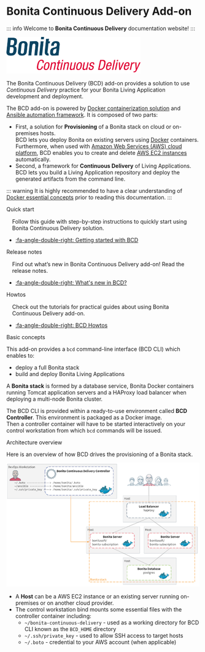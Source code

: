 # Bonita Continuous Delivery Add-on

::: info
Welcome to **Bonita Continuous Delivery** documentation website!
:::

![Bonita Continuous Delivery Add-on Logo](images/bcd_logo.png "Bonita Continuous Delivery Add-on Logo")

The Bonita Continuous Delivery (BCD) add-on provides a solution to use _Continuous Delivery_ practice for your Bonita Living Application development and deployment.

The BCD add-on is powered by [Docker containerization solution](https://www.docker.com/) and [Ansible automation framework](https://www.ansible.com/). It is composed of two parts:

*   First, a solution for **Provisioning** of a Bonita stack on cloud or on-premises hosts.  
    BCD lets you deploy Bonita on existing servers using [Docker](https://www.docker.com/what-container) containers. Furthermore, when used with [Amazon Web Services (AWS) cloud platform](https://aws.amazon.com/), BCD enables you to create and delete [AWS EC2 instances](https://aws.amazon.com/ec2/) automatically.
*   Second, a framework for **Continuous Delivery** of Living Applications.  
    BCD lets you build a Living Application repository and deploy the generated artifacts from the command line.

::: warning
It is highly recommended to have a clear understanding of [Docker essential concepts](https://docs.docker.com/engine/docker-overview/) prior to reading this documentation.
:::

<div class="col-md-4">
<div class="panel panel-default">
<div class="panel-heading">Quick start</div>
<div class="panel-body">
<div style="padding: 15px; padding-bottom: 0px;">Follow this guide with step-by-step instructions to quickly start using Bonita Continuous Delivery solution.</div>
<div class="menu-block-wrapper">

*  [:fa-angle-double-right: Getting started with BCD](quickstart.md)
<!--{ul:.menu .nav}-->
</div>
</div>
</div>
</div>

<div class="col-md-4">
<div class="panel panel-default">
<div class="panel-heading">Release notes</div>
<div class="panel-body">
<div style="padding: 15px; padding-bottom: 0px;">Find out what’s new in Bonita Continuous Delivery add-on! Read the release notes.</div>
<div class="menu-block-wrapper">

* [:fa-angle-double-right: What's new in BCD?](release_notes.md)
<!--{ul:.menu .nav}-->
</div>
</div>
</div>
</div>

<div class="col-md-4">
<div class="panel panel-default">
<div class="panel-heading">Howtos</div>
<div class="panel-body">
<div style="padding: 15px; padding-bottom: 0px;">Check out the tutorials for practical guides about using Bonita Continuous Delivery add-on.</div>
<div class="menu-block-wrapper">

* [:fa-angle-double-right: BCD Howtos](_howtos.md)
<!--{ul:.menu .nav}-->
</div>
</div>
</div>
</div>

<div class="clearfix"></div>

Basic concepts <!--{.h2}-->

This add-on provides a `bcd` command-line interface (BCD CLI) which enables to:

*   deploy a full Bonita stack
*   build and deploy Bonita Living Applications

A **Bonita stack** is formed by a database service, Bonita Docker containers running Tomcat application servers and a HAProxy load balancer when deploying a multi-node Bonita cluster.

The BCD CLI is provided within a ready-to-use environment called **BCD Controller**. This environment is packaged as a Docker image.  
Then a controller container will have to be started interactively on your control workstation from which `bcd` commands will be issued.

Architecture overview <!--{.h2}-->

Here is an overview of how BCD drives the provisioning of a Bonita stack.

![BCD Architecture Overview](images/bonita_platform_stack.png "BCD Architecture Overview")

*   A **Host** can be a AWS EC2 instance or an existing server running on-premises or on another cloud provider.
*   The control workstation bind mounts some essential files with the controller container including:
    *   `~/bonita-continuous-delivery` - used as a working directory for BCD CLI known as the `BCD_HOME` directory
    *   `~/.ssh/private_key` - used to allow SSH access to target hosts
    *   `~/.boto` - credential to your AWS account (when applicable)
